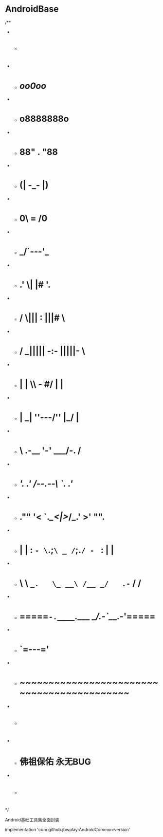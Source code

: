 # AndroidBase

/**
 * * #                                                   #
 * * #                       _oo0oo_                     #
 * * #                      o8888888o

 * * #                      88" . "88                    #
 * * #                      (| -_- |)                    #
 * * #                      0\  =  /0                    #
 * * #                    ___/`---'\___                  #
 * * #                  .' \\|     |# '.                 #
 * * #                 / \\|||  :  |||# \                #
 * * #                / _||||| -:- |||||- \              #
 * * #               |   | \\\  -  #/ |   |              #
 * * #               | \_|  ''\---/''  |_/ |             #
 * * #               \  .-\__  '-'  ___/-. /             #
 * * #             ___'. .'  /--.--\  `. .'___           #
 * * #          ."" '<  `.___\_<|>_/___.' >' "".         #
 * * #         | | :  `- \`.;`\ _ /`;.`/ - ` : | |       #
 * * #         \  \ `_.   \_ __\ /__ _/   .-` /  /       #
 * * #     =====`-.____`.___ \_____/___.-`___.-'=====    #
 * * #                       `=---='                     #
 * * #     ~~~~~~~~~~~~~~~~~~~~~~~~~~~~~~~~~~~~~~~~~~~   #
 * * #                                                   #
 * * #               佛祖保佑         永无BUG              #
 * * #                                                   #
 */

Android基础工具集全面封装



implementation 'com.github.jbwplay:AndroidCommon:version'

